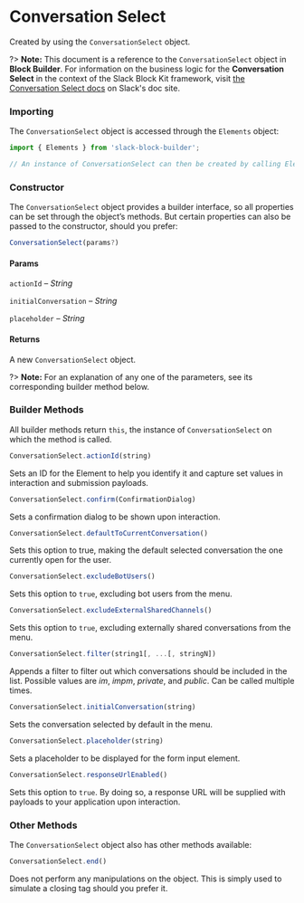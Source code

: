 # Conversation Select

Created by using the `ConversationSelect` object.

?> **Note:** This document is a reference to the `ConversationSelect` object in **Block Builder**. For information on the business logic for the **Conversation Select** in the context of the Slack Block Kit framework, visit [the Conversation Select docs](https:&#x2F;&#x2F;api.slack.com&#x2F;reference&#x2F;block-kit&#x2F;block-elements#conversation_select) on Slack's doc site.

### Importing

The `ConversationSelect` object is accessed through the `Elements` object:

```javascript
import { Elements } from 'slack-block-builder';

// An instance of ConversationSelect can then be created by calling Elements.ConversationSelect();
```


### Constructor

The `ConversationSelect` object provides a builder interface, so all properties can be set through the object’s methods. But certain properties can also be passed to the constructor, should you prefer:

```javascript
ConversationSelect(params?)
```

#### Params

`actionId` – *String*

`initialConversation` – *String*

`placeholder` – *String*

#### Returns

A new `ConversationSelect` object.

?> **Note:** For an explanation of any one of the parameters, see its corresponding builder method below.

### Builder Methods

All builder methods return `this`, the instance of `ConversationSelect` on which the method is called.

```javascript
ConversationSelect.actionId(string)
```

Sets an ID for the Element to help you identify it and capture set values in interaction and submission payloads.
```javascript
ConversationSelect.confirm(ConfirmationDialog)
```

Sets a confirmation dialog to be shown upon interaction.
```javascript
ConversationSelect.defaultToCurrentConversation()
```

Sets this option to true, making the default selected conversation the one currently open for the user.
```javascript
ConversationSelect.excludeBotUsers()
```

Sets this option to `true`, excluding bot users from the menu.
```javascript
ConversationSelect.excludeExternalSharedChannels()
```

Sets this option to `true`, excluding externally shared conversations from the menu.
```javascript
ConversationSelect.filter(string1[, ...[, stringN])
```

Appends a filter to filter out which conversations should be included in the list. Possible values are *im*, *impm*, *private*, and *public*. Can be called multiple times.
```javascript
ConversationSelect.initialConversation(string)
```

Sets the conversation selected by default in the menu.
```javascript
ConversationSelect.placeholder(string)
```

Sets a placeholder to be displayed for the form input element.
```javascript
ConversationSelect.responseUrlEnabled()
```

Sets this option to `true`. By doing so, a response URL will be supplied with payloads to your application upon interaction.


### Other Methods

The `ConversationSelect` object also has other methods available:

```javascript
ConversationSelect.end()
```

Does not perform any manipulations on the object. This is simply used to simulate a closing tag should you prefer it.

